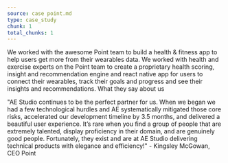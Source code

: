```yaml
---
source: case point.md
type: case_study
chunk: 1
total_chunks: 1
---
```


We worked with the awesome Point team to build a health & fitness app to help users get more from their wearables data. We worked with health and exercise experts on the Point team to create a proprietary health scoring, insight and recommendation engine and react native app for users to connect their wearables, track their goals and progress and see their insights and recommendations.
What they say about us


"AE Studio continues to be the perfect partner for us. When we began we had a few technological hurdles and AE systematically mitigated those core risks, accelerated our development timeline by 3.5 months, and delivered a beautiful user experience. It’s rare when you find a group of people that are extremely talented, display proficiency in their domain, and are genuinely good people. Fortunately, they exist and are at AE Studio delivering technical products with elegance and efficiency!" - Kingsley McGowan, CEO Point